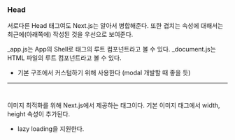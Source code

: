 ### Head

서로다른 Head 태그여도 Next.js는 알아서 병합해준다. 또한 겹치는 속성에 대해서는 최근에(아래쪽에) 작성된 것을 우선으로 보여준다.

_app.js는 App의 Shell로 <body>태그의 루트 컴포넌트라고 볼 수 있다.
_document.js는 HTML 파일의 루트 컴포넌트라고 볼 수 있다.
 - 기본 구조에서 커스텀하기 위해 사용한다 (modal 개발할 때 좋을 듯)

---
 ### <Image />

 이미지 최적화를 위해 Next.js에서 제공하는 태그이다. 기본 이미지 태그에서 width, height 속성이 추가된다.
+ lazy loading을 지원한다.

